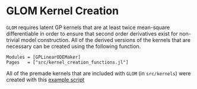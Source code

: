 # GLOM Kernel Creation

`GLOM` requires latent GP kernels that are at least twice mean-square differentiable in order to ensure that second order derivatives exist for non-trivial model construction. All of the derived versions of the kernels that are necessary can be created using the following function.

```@autodocs
Modules = [GPLinearODEMaker]
Pages   = ["src/kernel_creation_functions.jl"]
```

All of the premade kernels that are included with `GLOM` (in `src/kernels`) were created with this [example script](https://github.com/christiangil/GPLinearODEMaker.jl/blob/master/examples/creating_kernels.jl)
